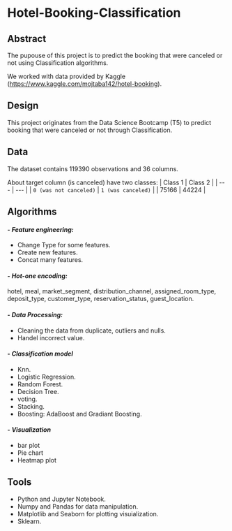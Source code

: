 # Hotel-Booking-Classification

## Abstract

The pupouse of this project is to predict the booking that were canceled or not using Classification algorithms. 

We worked with data provided by Kaggle (https://www.kaggle.com/mojtaba142/hotel-booking).

## Design
This project originates from the Data Science Bootcamp (T5) to predict booking that were canceled or not through Classification.

## Data
The dataset contains 119390 observations and 36 columns.

About target column (is canceled) have two classes:
| Class 1 | Class 2 |
| --- | --- |
| `0 (was not canceled)` | `1 (was canceled)` | 
| 75166 | 44224 |

## Algorithms

#### - ***Feature engineering:***
- Change Type for some features.
- Create new features.
- Concat many features.
#### - ***Hot-one encoding:***
hotel, meal, market_segment, distribution_channel, assigned_room_type, deposit_type, customer_type, reservation_status, guest_location.
#### - ***Data Processing:***
- Cleaning the data from duplicate, outliers and nulls.
- Handel incorrect value.
#### - ***Classification model***
- Knn.
- Logistic Regression.
- Random Forest.
- Decision Tree.
- voting.
- Stacking.
- Boosting: AdaBoost and Gradiant Boosting.

#### - ***Visualization***
  - bar plot
  - Pie chart
  - Heatmap plot
  

## Tools

- Python and Jupyter Notebook.
- Numpy and Pandas for data manipulation.
- Matplotlib and Seaborn for plotting visuialization.
- Sklearn.
